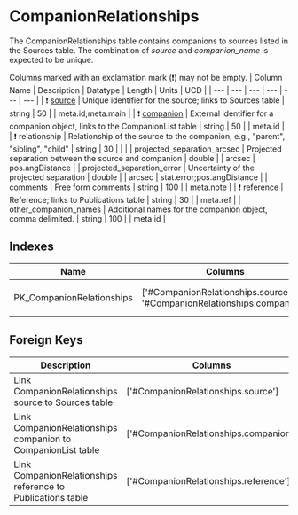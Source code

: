 # CompanionRelationships
The CompanionRelationships table contains companions to sources listed in the Sources table. The combination of *source* and *companion_name* is expected to be unique.


Columns marked with an exclamation mark (❗️) may not be empty.
| Column Name | Description | Datatype | Length | Units  | UCD |
| --- | --- | --- | --- | --- | --- |
| ❗️ <ins>source</ins> | Unique identifier for the source; links to Sources table | string | 50 |  | meta.id;meta.main  |
| ❗️ <ins>companion</ins> | External identifier for a companion object, links to the CompanionList table | string | 50 |  | meta.id  |
| ❗️ relationship | Relationship of the source to the companion, e.g., "parent", "sibling", "child" | string | 30 |  |   |
| projected_separation_arcsec | Projected separation between the source and companion | double |  | arcsec | pos.angDistance  |
| projected_separation_error | Uncertainty of the projected separation | double |  | arcsec | stat.error;pos.angDistance  |
| comments | Free form comments | string | 100 |  | meta.note  |
| ❗️ reference | Reference; links to Publications table | string | 30 |  | meta.ref  |
| other_companion_names | Additional names for the companion object, comma delimited. | string | 100 |  | meta.id  |

## Indexes
| Name | Columns | Description |
| --- | --- | --- |
| PK_CompanionRelationships | ['#CompanionRelationships.source', '#CompanionRelationships.companion'] | Primary key for CompanionRelationships table |

## Foreign Keys
| Description | Columns | Referenced Columns |
| --- | --- | --- |
| Link CompanionRelationships source to Sources table | ['#CompanionRelationships.source'] | ['#Sources.source'] |
| Link CompanionRelationships companion to CompanionList table | ['#CompanionRelationships.companion'] | ['#CompanionList.companion'] |
| Link CompanionRelationships reference to Publications table | ['#CompanionRelationships.reference'] | ['#Publications.reference'] |
